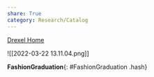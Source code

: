 ```yaml
---
share: True
category: Research/Catalog
---
```

[Drexel Home](https://drexel.edu/)

![[2022-03-22 13.11.04.png]]

**FashionGraduation**{: #FashionGraduation .hash}  
